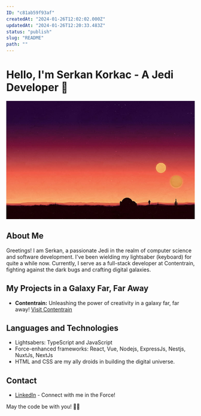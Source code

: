 ```yaml
---
ID: "c81ab59f93af"
createdAt: "2024-01-26T12:02:02.000Z"
updatedAt: "2024-01-26T12:20:33.483Z"
status: "publish"
slug: "README"
path: ""
---
```

# Hello, I'm Serkan Korkac - A Jedi Developer 🚀

![Star Wars](./contentrain/static/banner.jpg)

## About Me
Greetings! I am Serkan, a passionate Jedi in the realm of computer science and software development. I've been wielding my lightsaber (keyboard) for quite a while now. Currently, I serve as a full-stack developer at Contentrain, fighting against the dark bugs and crafting digital galaxies.

## My Projects in a Galaxy Far, Far Away
- **Contentrain:** Unleashing the power of creativity in a galaxy far, far away! [Visit Contentrain](https://contentrain.io)

## Languages and Technologies
- Lightsabers: TypeScript and JavaScript
- Force-enhanced frameworks: React, Vue, Nodejs, ExpressJs, Nestjs, NuxtJs, NextJs
- HTML and CSS are my ally droids in building the digital universe.

## Contact
- [LinkedIn](https://www.linkedin.com/in/serkankorkac/) - Connect with me in the Force!

May the code be with you! 🌌✨